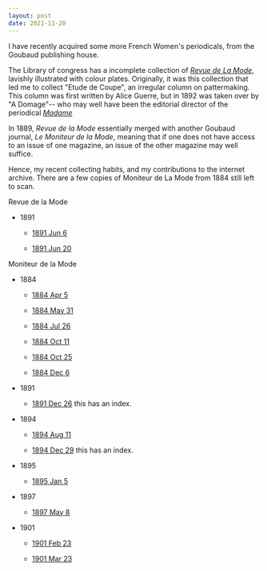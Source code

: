 ```yaml
---
layout: post
date: 2021-11-20
---
```


I have recently acquired some more French Women's periodicals, from the Goubaud publishing house.

The Library of congress has a incomplete collection of [*Revue de La Mode*](https://lccn.loc.gov/ca15000289), lavishly illustrated with colour plates. Originally, it was this collection that led me to collect "Etude de Coupe", an irregular column on pattermaking. This column was first written by Alice Guerre, but in 1892  was taken over by "A Domage"-- who may well have been the editorial director of the periodical [*Madame*](https://catalogue.bnf.fr/ark:/12148/cb43625346p) 

In 1889, *Revue de la Mode* essentially merged with another Goubaud journal, *Le Moniteur de la Mode*, meaning that if one does not have access to an issue of one magazine, an issue of the other magazine may well suffice. 

Hence, my recent collecting habits, and my contributions to the internet archive. There are a few copies of Moniteur de La Mode from 1884 still left to scan. 

Revue de la Mode

- 1891

    - [1891 Jun 6](https://archive.org/details/revuedelamode20-23)

    - [1891 Jun 20](https://archive.org/details/revue-de-la-mode-20-25/)

Moniteur de la Mode

- 1884
    - [1884 Apr 5](https://archive.org/details/moniteur42-14)

    - [1884 May 31](https://archive.org/details/moniteur42-22)

    - [1884 Jul 26](https://archive.org/details/moniteur42-30)

    - [1884 Oct 11](https://archive.org/details/moniteur42-41)

    - [1884 Oct 25](https://archive.org/details/moniteur42-43)

    - [1884 Dec 6](https://archive.org/details/moniteur49-1884)

- 1891
    - [1891 Dec 26](https://archive.org/details/moniteur52-1891) this has an index.

- 1894

    - [1894 Aug 11](https://archive.org/details/moniteur32-1894)

    - [1894 Dec 29](https://archive.org/details/moniteur52-1894_202012) this has an index.

- 1895

    - [1895 Jan 5](https://archive.org/details/moniteur1-1895)

- 1897

    - [1897 May 8](https://archive.org/details/moniteur19-1897)

- 1901
    - [1901 Feb 23](https://archive.org/details/moniteur59-8)

    - [1901 Mar 23](https://archive.org/details/moniteur59-12)

